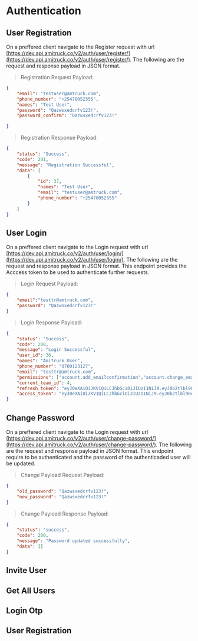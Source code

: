 # Authentication


## User Registration
On a preffered client navigate to the Register request with url [https://dev.api.amitruck.co/v2/auth/user/register/](https://dev.api.amitruck.co/v2/auth/user/register/). The following are the request and response payload in JSON format.
> Registration Request Payload:

```json
{
    "email": "testuser@amtruck.com",
    "phone_number": "+25470052355", 
    "names": "Test User",
    "password": "Qazwsxedcrfv123!",
    "password_confirm": "Qazwsxedcrfv123!"

}

```

> Registration Response Payload:

```json
{
    "status": "Success",
    "code": 201,
    "message": "Registration Successful",
    "data": [
        {
            "id": 37,
            "names": "Test User",
            "email": "testuser@amtruck.com",
            "phone_number": "+25470052355"
        }
    ]
}
```

## User Login
On a preffered client navigate to the Login request with url [https://dev.api.amitruck.co/v2/auth/user/login/](https://dev.api.amitruck.co/v2/auth/user/login/). The following are the request and response payload in JSON format. This endpoint provides the Acccess token to be used to authenticate further requests.


> Login Request Payload:

```json
{ 
    "email":"testtr@amtruck.com",
    "password": "Qazwsxedcrfv123!"
}

```

> Login Response Payload:

```json
{
    "status": "Success",
    "code": 200,
    "message": "Login Successful",
    "user_id": 36,
    "names": "Amitrurk User",
    "phone_number": "0700123127",
    "email": "testtr@amtruck.com",
    "permissions": ["account.add_emailconfirmation","account.change_emailconfirmation"],
    "current_team_id": 4,
    "refresh_token": "eyJ0eXAiOiJKV1QiLCJhbGciOiJIUzI1NiJ9.eyJ0b2tlbl90eXBlIjoicmVmcmVzaCIsImV4c",
    "access_token": "eyJ0eXAiOiJKV1QiLCJhbGciOiJIUzI1NiJ9.eyJ0b2tlbl90eXBlIjoiYWNjZXNzIiwiZXhwIjoxNjcwMTM4Nz"
}
```

## Change Password
On a preffered client navigate to the Login request with url [https://dev.api.amitruck.co/v2/auth/user/change-password/](https://dev.api.amitruck.co/v2/auth/user/change-password/). The following are the request and response payload in JSON format. This endpoint require to be authenticated and the password of the authenticaded user will be updated.

> Change Payload Request Payload:

```json
{
    "old_password": "Qazwsxedcrfv123!",
    "new_password": "Qazwsxedcrfv123!"
}
```
> Change Payload Response Payload:

```json
{
    "status": "success",
    "code": 200,
    "message": "Password updated successfully",
    "data": []
}
```
## Invite User

## Get All Users

## Login Otp

## User Registration



